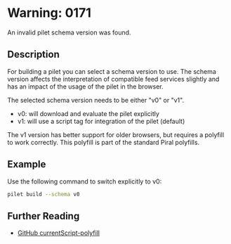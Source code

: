 # Warning: 0171

An invalid pilet schema version was found.

## Description

For building a pilet you can select a schema version to use. The schema version affects
the interpretation of compatible feed services slightly and has an impact of the usage
of the pilet in the browser.

The selected schema version needs to be either "v0" or "v1".

- v0: will download and evaluate the pilet explicitly
- v1: will use a script tag for integration of the pilet (default)

The v1 version has better support for older browsers, but requires a polyfill to work
correctly. This polyfill is part of the standard Piral polyfills.

## Example

Use the following command to switch explicitly to v0:

```sh
pilet build --schema v0
```

## Further Reading

- [GitHub currentScript-polyfill](https://github.com/amiller-gh/currentScript-polyfill)
